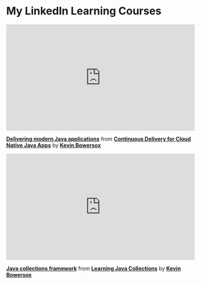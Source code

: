 <h1>My LinkedIn Learning Courses</h1>

<div style="position:relative;height:0;padding-bottom:56.25%"><iframe width="640" height="360" src="https://www.linkedin.com/learning/embed/continuous-delivery-for-cloud-native-java-apps/delivering-modern-java-applications?autoplay=false&claim=AQGxWgGBGDzBPAAAAX9uL2UbpsRjMfr1enq-VO14zBfqcAvq7izm57FqWoXTfzPd2mxO9c6-a5YO5DiGXOFH2rpL0U7Z5CeH4ApOJOsuNowedeiAkKHPpYvXc0E1iUEkg8Reh45LkMLXfGf9U25MgVdjGIjBgNrXOCH--d05Un7hDadDTRrwXTEY28uZETMT9vE65RleMRlqZkGXX5J5tsfTXmcGFRqP7FvFCP1ZsYDDMSEPF84RDw8PDP578q6zXQ-iy6ToPOOS_aHgBcgUkwP2GdGtcavNHLu3sPv0ccU8tCM-D-2jQC7r9Fo8RcdlWwMbXZxaaxwfoMFdCpNg_JcCerxWdMEKNFfk4lk4OUQ6QeoMXwBcsShw48EpRbzHW0YVsHLvvs_scwaT-FG7N3lnVTUTnPGgdV_TYTAW_S7QT4AIMU_qB5dsRno3tqFSEi9yaLd568YbvsyM5qoxfwPMVCtX8KAo87uPFg9_9cOLx1cBBRltyZ1cqAkHDuYs9V8DcKWagXpp3BVs6I_4tVX1cB_3yqT0Lz7Wrm77K70_HHv1-Iwh2y7wYHkH32Btc3KXMPurb2_Gwz2rJgGPNqreYbPQbN4BpBkU_Kmch60-_UEk9wzEKCaNOG6mHC0_LaR9M2EsJNPu0J_X4OT6Zw6TOsMl3l6tISR2DpMqBB1AzCwzMzF2ELSIPVDWHe5ZXw3L8kGljdoRgTKY0s4NAuAYxEdOGC-seV2MrGpnkTaZ0_s&lipi=urn%3Ali%3Apage%3Ad_learning_content%3BJxoJc0VeS%2F%2B46uvbrKn4jA%3D%3D&licu" mozallowfullscreen="true" webkitallowfullscreen="true" allowfullscreen="true" frameborder="0" style="position:absolute;width:100%;height:100%;left:0"></iframe></div><p><strong><a href="https://www.linkedin.com/learning/continuous-delivery-for-cloud-native-java-apps/delivering-modern-java-applications?trk=embed_lil">Delivering modern Java applications</a></strong> from <strong><a href="https://www.linkedin.com/learning/continuous-delivery-for-cloud-native-java-apps?trk=embed_lil">Continuous Delivery for Cloud Native Java Apps</a></strong> by <strong><a href="https://www.linkedin.com/learning/instructors/kevin-bowersox?trk=embed_lil">Kevin Bowersox</a></strong></p>

<div id="preview">
  <div style="position:relative;height:0;padding-bottom:56.25%"><iframe width="640" height="360" src="https://www.linkedin.com/learning/embed/learning-java-collections/java-collections-framework?autoplay=false&claim=AQHEPSreCZq14QAAAX94f4zqA9vbAt9m447YjzLqhz_Cj12O_950JqRT879XBBMw7Ao41aP6OLUt5Z_YtBqmQgX9iCDhXLtx1TNqwjkE1PYfyHohlBQGa6TeIPBdO-zL9T-vs28SkQgTLCiSv5aOeRIg4aJVQnJAV6m-RgPHU-EhwDReg1_gGjcX0VS5sdjc5ImWzR4VkFPu0_cMLZ_xqgsKEc58i9ySsc2kkYiLddEMpPHtT2mYQkyhevRr8ne-SHtx2P4zdH630ojV6zsSLrkw-5ADTaxHCxhPIKFM83irYLeN9ctALhHcD3bmLQtN6uUn7378xmgMPaMP_7jxlDc2Aw74cUec3flZ8JDp0U49iIliG72RysSRaEqfl1Urhyp7hBs_4_uboukNRPxQf6UiWyCDkatspcwAhrWZWYSP7Dy_ZEE2vFFGku_WKCG0MG7bo1Y7EIYuBMHKgrjtCGVM3goCLsudIdsDcvxhK3WRF2efJeX3sBlyxxW3m6nxbOejqVZxFl5K_4a73ZsCaZtpKbH2irA90PFBvcPbSSUCbC-gjZ8G1ExwhHtW5XklnyTHMJUg7j79-IesbF34moW1r5JWLGY3KJqRdfcds2PgExrxoBmxuoiysZ3QccRQu77yDDQBQXej7IvmVvV5mj-kHplXEPAteSAoduUE0-DSpeHpSxQnUNC7OW9hajH8AHmWISVrdJaAX1awL9MXhomKT3HxrQ7CUF3RXv0AfqSq4iY&lipi=urn%3Ali%3Apage%3Ad_learning_content%3BCGWgGQ8ITHaQLe0MM%2BkZXg%3D%3D&licu" mozallowfullscreen="true" webkitallowfullscreen="true" allowfullscreen="true" frameborder="0" style="position:absolute;width:100%;height:100%;left:0"></iframe></div><p><strong><a href="https://www.linkedin.com/learning/learning-java-collections/java-collections-framework?trk=embed_lil">Java collections framework</a></strong> from <strong><a href="https://www.linkedin.com/learning/learning-java-collections?trk=embed_lil">Learning Java Collections</a></strong> by <strong><a href="https://www.linkedin.com/learning/instructors/kevin-bowersox?trk=embed_lil">Kevin Bowersox</a></strong></p>
</div>
